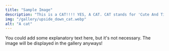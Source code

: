 ```yaml
---
title: "Sample Image"
description: "This is a CAT!!!! YES, A CAT. CAT stands for 'Cute And Tiny'."
img: "/gallery/upside_down_cat.webp"
alt: "A cat"
---
```


You could add some explanatory text here, but it's not necessary. The image will be displayed in the gallery anyways!
